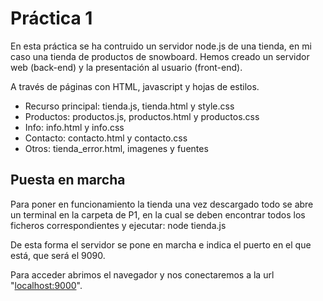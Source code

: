  # Práctica 1
En esta práctica se ha contruido un servidor node.js de una tienda, en mi caso una tienda de productos de snowboard.
Hemos creado un servidor web (back-end) y la presentación al usuario (front-end).

A través de páginas con HTML, javascript y  hojas de estilos. 
* Recurso principal: tienda.js, tienda.html y style.css
* Productos: productos.js, productos.html y productos.css
* Info: info.html y info.css
* Contacto: contacto.html y contacto.css
* Otros: tienda_error.html, imagenes y fuentes


## Puesta en marcha
Para poner en funcionamiento la tienda una vez descargado todo se abre un terminal en la carpeta de P1, en la cual se deben encontrar todos los ficheros correspondientes y ejecutar: node tienda.js

De esta forma el servidor se pone en marcha e indica el puerto en el que está, que será el 9090.

Para acceder abrimos el navegador y nos conectaremos a la url "[localhost:9000](http://localhost:9090/)".
